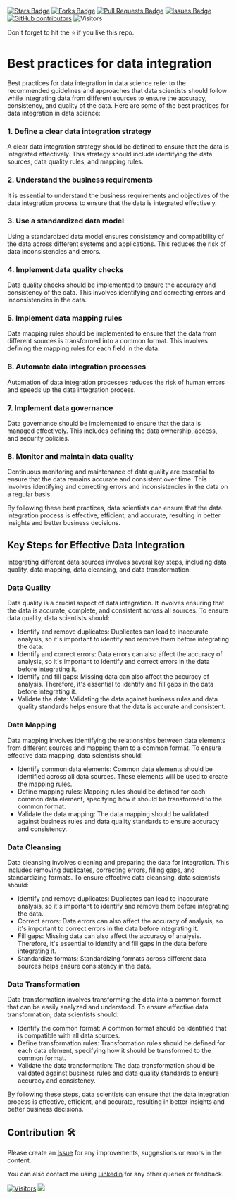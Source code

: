<a href="https://github.com/drshahizan/special-topic-data-engineering/stargazers"><img src="https://img.shields.io/github/stars/drshahizan/special-topic-data-engineering" alt="Stars Badge"/></a>
<a href="https://github.com/drshahizan/special-topic-data-engineering/network/members"><img src="https://img.shields.io/github/forks/drshahizan/special-topic-data-engineering" alt="Forks Badge"/></a>
<a href="https://github.com/drshahizan/special-topic-data-engineering/pulls"><img src="https://img.shields.io/github/issues-pr/drshahizan/special-topic-data-engineering" alt="Pull Requests Badge"/></a>
<a href="https://github.com/drshahizan/special-topic-data-engineering/issues"><img src="https://img.shields.io/github/issues/drshahizan/special-topic-data-engineering" alt="Issues Badge"/></a>
<a href="https://github.com/drshahizan/special-topic-data-engineering/graphs/contributors"><img alt="GitHub contributors" src="https://img.shields.io/github/contributors/drshahizan/special-topic-data-engineering?color=2b9348"></a>
![Visitors](https://api.visitorbadge.io/api/visitors?path=https%3A%2F%2Fgithub.com%2Fspecial-topic-data-engineering&labelColor=%23d9e3f0&countColor=%23697689&style=flat)

Don't forget to hit the :star: if you like this repo.

# Best practices for data integration 
Best practices for data integration in data science refer to the recommended guidelines and approaches that data scientists should follow while integrating data from different sources to ensure the accuracy, consistency, and quality of the data. Here are some of the best practices for data integration in data science:

### 1. Define a clear data integration strategy
A clear data integration strategy should be defined to ensure that the data is integrated effectively. This strategy should include identifying the data sources, data quality rules, and mapping rules.

### 2. Understand the business requirements
It is essential to understand the business requirements and objectives of the data integration process to ensure that the data is integrated effectively.

### 3. Use a standardized data model
Using a standardized data model ensures consistency and compatibility of the data across different systems and applications. This reduces the risk of data inconsistencies and errors.

### 4. Implement data quality checks
Data quality checks should be implemented to ensure the accuracy and consistency of the data. This involves identifying and correcting errors and inconsistencies in the data.

### 5. Implement data mapping rules
Data mapping rules should be implemented to ensure that the data from different sources is transformed into a common format. This involves defining the mapping rules for each field in the data.

### 6. Automate data integration processes
Automation of data integration processes reduces the risk of human errors and speeds up the data integration process.

### 7. Implement data governance
Data governance should be implemented to ensure that the data is managed effectively. This includes defining the data ownership, access, and security policies.

### 8. Monitor and maintain data quality
Continuous monitoring and maintenance of data quality are essential to ensure that the data remains accurate and consistent over time. This involves identifying and correcting errors and inconsistencies in the data on a regular basis.

By following these best practices, data scientists can ensure that the data integration process is effective, efficient, and accurate, resulting in better insights and better business decisions.

## Key Steps for Effective Data Integration

Integrating different data sources involves several key steps, including data quality, data mapping, data cleansing, and data transformation. 

### Data Quality
Data quality is a crucial aspect of data integration. It involves ensuring that the data is accurate, complete, and consistent across all sources. To ensure data quality, data scientists should:

- Identify and remove duplicates: Duplicates can lead to inaccurate analysis, so it's important to identify and remove them before integrating the data.
- Identify and correct errors: Data errors can also affect the accuracy of analysis, so it's important to identify and correct errors in the data before integrating it.
- Identify and fill gaps: Missing data can also affect the accuracy of analysis. Therefore, it's essential to identify and fill gaps in the data before integrating it.
- Validate the data: Validating the data against business rules and data quality standards helps ensure that the data is accurate and consistent.

### Data Mapping
Data mapping involves identifying the relationships between data elements from different sources and mapping them to a common format. To ensure effective data mapping, data scientists should:

- Identify common data elements: Common data elements should be identified across all data sources. These elements will be used to create the mapping rules.
- Define mapping rules: Mapping rules should be defined for each common data element, specifying how it should be transformed to the common format.
- Validate the data mapping: The data mapping should be validated against business rules and data quality standards to ensure accuracy and consistency.

### Data Cleansing
Data cleansing involves cleaning and preparing the data for integration. This includes removing duplicates, correcting errors, filling gaps, and standardizing formats. To ensure effective data cleansing, data scientists should:

- Identify and remove duplicates: Duplicates can lead to inaccurate analysis, so it's important to identify and remove them before integrating the data.
- Correct errors: Data errors can also affect the accuracy of analysis, so it's important to correct errors in the data before integrating it.
- Fill gaps: Missing data can also affect the accuracy of analysis. Therefore, it's essential to identify and fill gaps in the data before integrating it.
- Standardize formats: Standardizing formats across different data sources helps ensure consistency in the data.

### Data Transformation
Data transformation involves transforming the data into a common format that can be easily analyzed and understood. To ensure effective data transformation, data scientists should:

- Identify the common format: A common format should be identified that is compatible with all data sources.
- Define transformation rules: Transformation rules should be defined for each data element, specifying how it should be transformed to the common format.
- Validate the data transformation: The data transformation should be validated against business rules and data quality standards to ensure accuracy and consistency.

By following these steps, data scientists can ensure that the data integration process is effective, efficient, and accurate, resulting in better insights and better business decisions.

## Contribution 🛠️
Please create an [Issue](https://github.com/drshahizan/special-topic-data-engineering/issues) for any improvements, suggestions or errors in the content.

You can also contact me using [Linkedin](https://www.linkedin.com/in/drshahizan/) for any other queries or feedback.

[![Visitors](https://api.visitorbadge.io/api/visitors?path=https%3A%2F%2Fgithub.com%2Fdrshahizan&labelColor=%23697689&countColor=%23555555&style=plastic)](https://visitorbadge.io/status?path=https%3A%2F%2Fgithub.com%2Fdrshahizan)
![](https://hit.yhype.me/github/profile?user_id=81284918)

